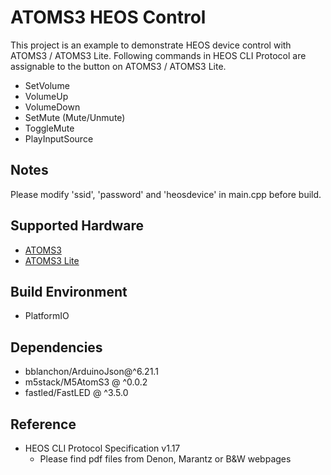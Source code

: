 
# ATOMS3 HEOS Control

This project is an example to demonstrate HEOS device control with ATOMS3 / ATOMS3 Lite. Following commands in HEOS CLI Protocol are assignable to the button on ATOMS3 / ATOMS3 Lite.

* SetVolume
* VolumeUp
* VolumeDown
* SetMute (Mute/Unmute)
* ToggleMute
* PlayInputSource

## Notes

Please modify 'ssid', 'password' and 'heosdevice' in main.cpp before build.

## Supported Hardware

* [ATOMS3](https://docs.m5stack.com/en/core/AtomS3)
* [ATOMS3 Lite](https://docs.m5stack.com/en/core/AtomS3%20Lite)

## Build Environment

* PlatformIO

## Dependencies

* bblanchon/ArduinoJson@^6.21.1
* m5stack/M5AtomS3 @ ^0.0.2
* fastled/FastLED @ ^3.5.0

## Reference

* HEOS CLI Protocol Specification v1.17
  * Please find pdf files from Denon, Marantz or B&W webpages
